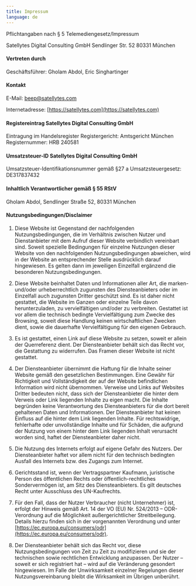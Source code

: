 ```yaml
---
title: Impressum
language: de
---
```


Pflichtangaben nach § 5 Telemediengesetz/Impressum

Satellytes Digital Consulting GmbH Sendlinger Str. 52 80331 München

#### Vertreten durch

Geschäftsführer: Gholam Abdol, Eric Singhartinger

#### Kontakt

E-Mail: [beep@satellytes.com](mailto:beep@satellytes.com)

Internetadresse: [https://satellytes.com](https://satellytes.com)

#### Registereintrag Satellytes Digital Consulting GmbH

Eintragung im Handelsregister Registergericht: Amtsgericht München Registernummer: HRB 240581

#### Umsatzsteuer-ID Satellytes Digital Consulting GmbH

Umsatzsteuer-Identifikationsnummer gemäß §27 a Umsatzsteuergesetz: DE317837432

#### Inhaltlich Verantwortlicher gemäß § 55 RStV

Gholam Abdol, Sendlinger Straße 52, 80331 München

#### Nutzungsbedingungen/Disclaimer

1. Diese Website ist Gegenstand der nachfolgenden Nutzungsbedingungen, die im Verhältnis zwischen Nutzer und Dienstanbieter mit dem Aufruf dieser Website verbindlich vereinbart sind. Soweit spezielle Bedingungen für einzelne Nutzungen dieser Website von den nachfolgenden Nutzungsbedingungen abweichen, wird in der Website an entsprechender Stelle ausdrücklich darauf hingewiesen. Es gelten dann im jeweiligen Einzelfall ergänzend die besonderen Nutzungsbedingungen.

2. Diese Website beinhaltet Daten und Informationen aller Art, die marken- und/oder urheberrechtlich zugunsten des Diensteanbieters oder im Einzelfall auch zugunsten Dritter geschützt sind. Es ist daher nicht gestattet, die Website im Ganzen oder einzelne Teile davon herunterzuladen, zu vervielfältigen und/oder zu verbreiten. Gestattet ist vor allem die technisch bedingte Vervielfältigung zum Zwecke des Browsing, soweit diese Handlung keinen wirtschaftlichen Zwecken dient, sowie die dauerhafte Vervielfältigung für den eigenen Gebrauch.

4. Es ist gestattet, einen Link auf diese Website zu setzen, soweit er allein der Querreferenz dient. Der Diensteanbieter behält sich das Recht vor, die Gestattung zu widerrufen. Das Framen dieser Website ist nicht gestattet.

5. Der Diensteanbieter übernimmt die Haftung für die Inhalte seiner Website gemäß den gesetzlichen Bestimmungen. Eine Gewähr für Richtigkeit und Vollständigkeit der auf der Website befindlichen Information wird nicht übernommen. Verweise und Links auf Websites Dritter bedeuten nicht, dass sich der Diensteanbieter die hinter dem Verweis oder Link liegenden Inhalte zu eigen macht. Die Inhalte begründen keine Verantwortung des Diensteanbieters für die dort bereit gehaltenen Daten und Informationen. Der Diensteanbieter hat keinen Einfluss auf die hinter dem Link liegenden Inhalte. Für rechtswidrige, fehlerhafte oder unvollständige Inhalte und für Schäden, die aufgrund der Nutzung von einem hinter dem Link liegenden Inhalt verursacht worden sind, haftet der Diensteanbieter daher nicht.

6. Die Nutzung des Internets erfolgt auf eigene Gefahr des Nutzers. Der Diensteanbieter haftet vor allem nicht für den technisch bedingten Ausfall des Internets bzw. des Zugangs zum Internet.

7. Gerichtsstand ist, wenn der Vertragspartner Kaufmann, juristische Person des öffentlichen Rechts oder öffentlich-rechtliches Sondervermögen ist, am Sitz des Diensteanbieters. Es gilt deutsches Recht unter Ausschluss des UN-Kaufrechts.

8. Für den Fall, dass der Nutzer Verbraucher (nicht Unternehmer) ist, erfolgt der Hinweis gemäß Art. 14 der VO (EU) Nr. 524/2013 – ODR-Verordnung auf die Möglichkeit außergerichtlicher Streitbeilegung. Details hierzu finden sich in der vorgenannten Verordnung und unter [https://ec.europa.eu/consumers/odr](https://ec.europa.eu/consumers/odr).

9. Der Diensteanbieter behält sich das Recht vor, diese Nutzungsbedingungen von Zeit zu Zeit zu modifizieren und sie der technischen sowie rechtlichen Entwicklung anzupassen. Der Nutzer – soweit er sich registriert hat – wird auf die Veränderung gesondert hingewiesen. Im Falle der Unwirksamkeit einzelner Regelungen dieser Nutzungsvereinbarung bleibt die Wirksamkeit im Übrigen unberührt.